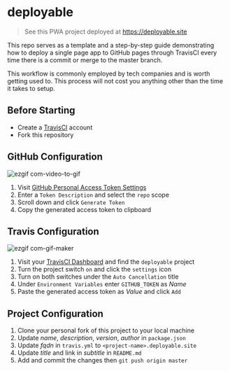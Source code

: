 # deployable
> See this PWA project deployed at https://deployable.site

This repo serves as a template and a step-by-step guide demonstrating how to deploy a single page app to GitHub pages through TravisCI every time there is a commit or merge to the master branch.

This workflow is commonly employed by tech companies and is worth getting used to. This process will not cost you anything other than the time it takes to setup.

## Before Starting

- Create a [TravisCI](https://travis-ci.org) account
- Fork this repository

## GitHub Configuration

![ezgif com-video-to-gif](https://user-images.githubusercontent.com/1457604/27051779-4a568416-4faf-11e7-8163-91a2c06f8409.gif)

1. Visit [GitHub Personal Access Token Settings](https://github.com/settings/tokens/new)
2. Enter a `Token Description` and select the `repo` scope
3. Scroll down and click `Generate Token`
4. Copy the generated access token to clipboard

## Travis Configuration

![ezgif com-gif-maker](https://user-images.githubusercontent.com/1457604/27051821-6b7a9a1a-4faf-11e7-8706-4906ffbddcfe.gif)

1. Visit your [TravisCI Dashboard](https://travis-ci.org/profile) and find the `deployable` project
2. Turn the project switch `on` and click the `settings` icon
3. Turn on both switches under the `Auto Cancellation` title
4. Under `Environment Variables` enter `GITHUB_TOKEN` as _Name_
5. Paste the generated access token as _Value_ and click `Add`

## Project Configuration

1. Clone your personal fork of this project to your local machine
2. Update _name_, _description_, _version_, _author_ in `package.json`
3. Update _fqdn_ in `travis.yml` to `<project-name>.deployable.site`
4. Update _title_ and link in _subtitle_ in `README.md`
5. Add and commit the changes then `git push origin master`
